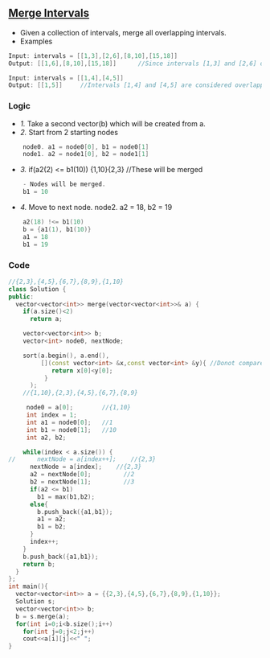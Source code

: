 ## [Merge Intervals](https://leetcode.com/problems/merge-intervals/)
- Given a collection of intervals, merge all overlapping intervals.
- Examples
```c
Input: intervals = [[1,3],[2,6],[8,10],[15,18]]
Output: [[1,6],[8,10],[15,18]]		//Since intervals [1,3] and [2,6] overlaps, merge them into [1,6].

Input: intervals = [[1,4],[4,5]]
Output: [[1,5]]		//Intervals [1,4] and [4,5] are considered overlapping.
```

### Logic
- *1.* Take a second vector(b) which will be created from a.
- *2.* Start from 2 starting nodes
```c
	node0. a1 = node0[0], b1 = node0[1]
	node1. a2 = node1[0], b2 = node1[1]
```  
- *3.* if(a2(2) <= b1(10))				{1,10}{2,3}	//These will be merged
```c
	- Nodes will be merged.
	b1 = 10
```  
- *4.* Move to next node. node2. a2 = 18, b2 = 19
```c
	a2(18) !<= b1(10)
	b = {a1(1), b1(10)}
	a1 = 18
	b1 = 19
```
  
### Code
```c++
//{2,3},{4,5},{6,7},{8,9},{1,10}
class Solution {
public:
  vector<vector<int>> merge(vector<vector<int>>& a) {
    if(a.size()<2)
      return a;

    vector<vector<int>> b;
    vector<int> node0, nextNode;

    sort(a.begin(), a.end(),
         [](const vector<int> &x,const vector<int> &y){ //Donot compare all elements just 1st
            return x[0]<y[0];
          }
      );
    //{1,10},{2,3},{4,5},{6,7},{8,9}

     node0 = a[0];        //{1,10}
     int index = 1;
     int a1 = node0[0];   //1
     int b1 = node0[1];   //10
     int a2, b2;

    while(index < a.size()) {
//      nextNode = a[index++];    //{2,3}
      nextNode = a[index];    //{2,3}
      a2 = nextNode[0];         //2
      b2 = nextNode[1];         //3
      if(a2 <= b1)
        b1 = max(b1,b2);
      else{
        b.push_back({a1,b1});
        a1 = a2;
        b1 = b2;
      }
      index++;
    }
    b.push_back({a1,b1});
    return b;
  }
};   
int main(){
  vector<vector<int>> a = {{2,3},{4,5},{6,7},{8,9},{1,10}};
  Solution s;
  vector<vector<int>> b;
  b = s.merge(a);
  for(int i=0;i<b.size();i++)
    for(int j=0;j<2;j++)
    cout<<a[i][j]<<" ";
}
```
